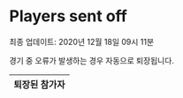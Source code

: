 # Players sent off
최종 업데이트: 2020년 12월 18일 09시 11분


경기 중 오류가 발생하는 경우 자동으로 퇴장됩니다.


| 퇴장된 참가자 |
|:---:|